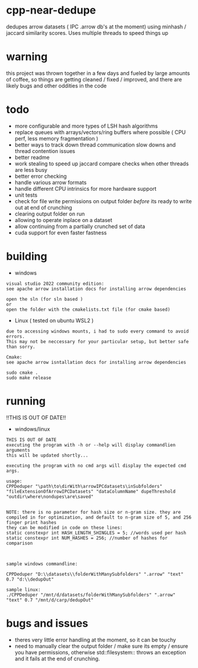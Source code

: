 # cpp-near-dedupe
dedupes arrow datasets ( IPC .arrow db's at the moment) using minhash / jaccard similarity scores. Uses multiple threads to speed things up

# warning
this project was thrown together in a few days and fueled by large amounts of coffee, so things are getting cleaned / fixed / improved, and there are likely bugs and other oddities in the code 

# todo
- more configurable and more types of LSH hash algorithms
- replace queues with arrays/vectors/ring buffers where possible ( CPU perf, less memory fragmentation )
- better ways to track down thread communication slow downs and thread contention issues
- better readme
- work stealing to speed up jaccard compare checks when other threads are less busy
- better error checking
- handle various arrow formats
- handle different CPU intrinsics for more hardware support
- unit tests
- check for file write permissions on output folder *before* its ready to write out at end of crunching
- clearing output folder on run
- allowing to operate inplace on a dataset
- allow continuing from a partially crunched set of data
- cuda support for even faster fastness

# building
- windows

```
visual studio 2022 community edition:
see apache arrow installation docs for installing arrow dependencies

open the sln (for sln based ) 
or 
open the folder with the cmakelists.txt file (for cmake based)
```

- Linux ( tested on ubuntu WSL2 )
```
due to accessing windows mounts, i had to sudo every command to avoid errors.
This may not be neccessary for your particular setup, but better safe than sorry.

Cmake:
see apache arrow isntallation docs for installing arrow dependencies

sudo cmake .
sudo make release
```

# running
!!THIS IS OUT OF DATE!!
- windows/linux

```
THIS IS OUT OF DATE
executing the program with -h or --help will display commandlien arguments
this will be updated shortly...

executing the program with no cmd args will display the expected cmd args.

usage: 
CPPDeduper "\path\to\dirWith\arrowIPCdatasets\inSubfolders" "fileExtensionOfArrowIPCDatasets" "dataColumnName" dupeThreshold "outdir\where\nondupes\are\saved"


NOTE: there is no parameter for hash size or n-gram size. they are compiled in for optimization, and default to n-gram size of 5, and 256 finger print hashes
they can be modified in code on these lines:
static constexpr int HASH_LENGTH_SHINGLES = 5; //words used per hash
static constexpr int NUM_HASHES = 256; //number of hashes for comparison



sample windows commandline:

CPPDeduper "D:\\datasets\\folderWithManySubfolders" ".arrow" "text" 0.7 "d:\\dedupOut"

sample linux:
./CPPDeduper "/mnt/d/datasets/folderWithManySubfolders" ".arrow" "text" 0.7 "/mnt/d/carp/dedupOut"

```


# bugs and issues
- theres very little error handling at the moment, so it can be touchy
- need to manually clear the output folder / make sure its empty / ensure you have permissions, otherwise std::filesystem:: throws an exception and it fails at the end of crunching.
